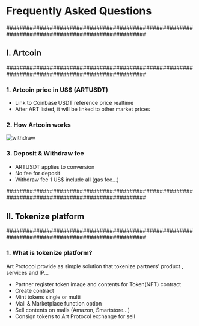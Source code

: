 # Frequently Asked Questions

##################################################################################################
## Ⅰ. Artcoin
##################################################################################################

### 1. Artcoin price in US$ (ARTUSDT)
- Link to Coinbase USDT reference price realtime
- After ART listed, it will be linked to other market prices


### 2. How Artcoin works

![withdraw](https://github.com/user-attachments/assets/f39624dd-d4c1-4679-8902-b37c9eb7df69)


### 3. Deposit & Withdraw fee
- ARTUSDT applies to conversion
- No fee for deposit
- Withdraw fee 1 US$ include all (gas fee...)

##################################################################################################
## Ⅱ. Tokenize platform
##################################################################################################

### 1. What is tokenize platform?
Art Protocol provide as simple solution that tokenize partners' product , services and IP...
- Partner register token image and contents for Token(NFT) contract
- Create contract
- Mint tokens single or multi
- Mall & Marketplace function option
- Sell contents on malls (Amazon, Smartstore...)
- Consign tokens to Art Protocol exchange for sell

